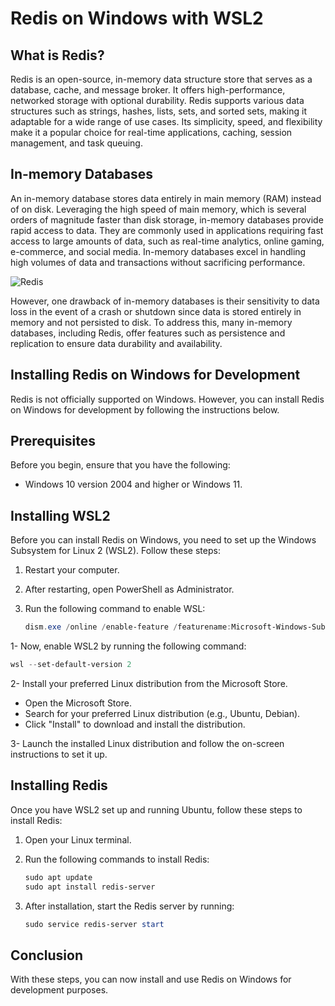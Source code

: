 # Redis on Windows with WSL2

## What is Redis?

Redis is an open-source, in-memory data structure store that serves as a database, cache, and message broker. It offers high-performance, networked storage with optional durability. Redis supports various data structures such as strings, hashes, lists, sets, and sorted sets, making it adaptable for a wide range of use cases. Its simplicity, speed, and flexibility make it a popular choice for real-time applications, caching, session management, and task queuing.

## In-memory Databases

An in-memory database stores data entirely in main memory (RAM) instead of on disk. Leveraging the high speed of main memory, which is several orders of magnitude faster than disk storage, in-memory databases provide rapid access to data. They are commonly used in applications requiring fast access to large amounts of data, such as real-time analytics, online gaming, e-commerce, and social media. In-memory databases excel in handling high volumes of data and transactions without sacrificing performance.

![Redis](https://github.com/omar-gamel/Redis-Caching-in-Node.js/blob/main/image.PNG)

However, one drawback of in-memory databases is their sensitivity to data loss in the event of a crash or shutdown since data is stored entirely in memory and not persisted to disk. To address this, many in-memory databases, including Redis, offer features such as persistence and replication to ensure data durability and availability.

## Installing Redis on Windows for Development

Redis is not officially supported on Windows. However, you can install Redis on Windows for development by following the instructions below.

## Prerequisites

Before you begin, ensure that you have the following:

- Windows 10 version 2004 and higher or Windows 11.

## Installing WSL2

Before you can install Redis on Windows, you need to set up the Windows Subsystem for Linux 2 (WSL2). Follow these steps:

1. Restart your computer.

2. After restarting, open PowerShell as Administrator.

3. Run the following command to enable WSL:
   ```powershell
   dism.exe /online /enable-feature /featurename:Microsoft-Windows-Subsystem-Linux /all /norestart
   ```
   
1- Now, enable WSL2 by running the following command:   
   ```powershell
   wsl --set-default-version 2
   ```
2- Install your preferred Linux distribution from the Microsoft Store.
   - Open the Microsoft Store.
   - Search for your preferred Linux distribution (e.g., Ubuntu, Debian).
   - Click "Install" to download and install the distribution.
     
3- Launch the installed Linux distribution and follow the on-screen instructions to set it up.

## Installing Redis

Once you have WSL2 set up and running Ubuntu, follow these steps to install Redis:

1. Open your Linux terminal.

2. Run the following commands to install Redis:
   ```powershell
   sudo apt update
   sudo apt install redis-server
   ```
3. After installation, start the Redis server by running:
    ```powershell
   sudo service redis-server start
   ```
## Conclusion

With these steps, you can now install and use Redis on Windows for development purposes.
